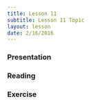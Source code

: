 ```yaml
---
title: Lesson 11
subtitle: Lesson 11 Topic
layout: lesson
date: 2/16/2016
---
```


<h3>Presentation</h3>
<h3>Reading</h3>
<h3>Exercise</h3>
